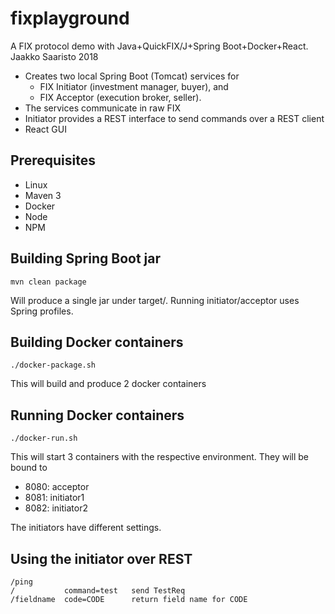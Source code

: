 # fixplayground

A FIX protocol demo with Java+QuickFIX/J+Spring Boot+Docker+React. Jaakko Saaristo 2018

- Creates two local Spring Boot (Tomcat) services for
  - FIX Initiator (investment manager, buyer), and
  - FIX Acceptor (execution broker, seller).
- The services communicate in raw FIX
- Initiator provides a REST interface to send commands over a REST client
- React GUI

## Prerequisites

- Linux
- Maven 3
- Docker
- Node
- NPM
 
## Building Spring Boot jar

    mvn clean package

Will produce a single jar under target/. Running initiator/acceptor uses Spring profiles.

## Building Docker containers

    ./docker-package.sh

This will build and produce 2 docker containers

## Running Docker containers

    ./docker-run.sh

This will start 3 containers with the respective environment. They will be bound to
- 8080: acceptor
- 8081: initiator1
- 8082: initiator2

The initiators have different settings.

## Using the initiator over REST

    /ping
    /           command=test   send TestReq
    /fieldname  code=CODE      return field name for CODE


